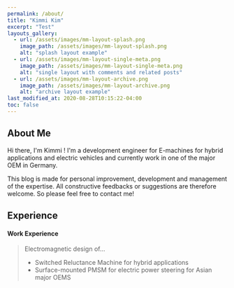 ```yaml
---
permalink: /about/
title: "Kimmi Kim"
excerpt: "Test"
layouts_gallery:
  - url: /assets/images/mm-layout-splash.png
    image_path: /assets/images/mm-layout-splash.png
    alt: "splash layout example"
  - url: /assets/images/mm-layout-single-meta.png
    image_path: /assets/images/mm-layout-single-meta.png
    alt: "single layout with comments and related posts"
  - url: /assets/images/mm-layout-archive.png
    image_path: /assets/images/mm-layout-archive.png
    alt: "archive layout example"
last_modified_at: 2020-08-28T10:15:22-04:00
toc: false
---
```


About Me
--------
Hi there, I'm Kimmi !
I'm a development engineer for E-machines for hybrid applications and electric vehicles and currently work in one of the major OEM in Germany.

This blog is made for personal improvement, development and management of the expertise.
All constructive feedbacks or suggestions are therefore welcome. So please feel free to contact me!

Experience
----------
#### Work Experience
>	Electromagnetic design of...
> + Switched Reluctance Machine for hybrid applications
> + Surface-mounted PMSM for electric power steering for Asian major OEMS



